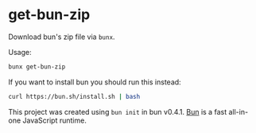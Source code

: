 # get-bun-zip

Download bun's zip file via `bunx`.

Usage:

```bash
bunx get-bun-zip
```

If you want to install bun you should run this instead:

```bash
curl https://bun.sh/install.sh | bash
```

This project was created using `bun init` in bun v0.4.1. [Bun](https://bun.sh) is a fast all-in-one JavaScript runtime.
